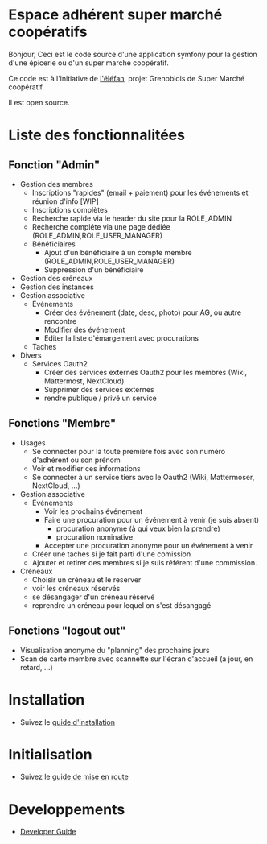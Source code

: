 Espace adhérent super marché coopératifs
========================

Bonjour,
Ceci est le code source d'une application symfony pour la gestion d'une épicerie ou d'un super marché
coopératif.

Ce code est à l'initiative de [l'éléfan](https://lelefan.org/), projet Grenoblois de Super Marché coopératif.

Il est open source.

# Liste des fonctionnalitées

## Fonction "Admin"
* Gestion des membres
    * Inscriptions "rapides" (email + paiement) pour les événements et réunion d'info [WIP]
    * Inscriptions complètes
    * Recherche rapide via le header du site pour la ROLE_ADMIN
    * Recherche compléte via une page dédiée (ROLE_ADMIN,ROLE_USER_MANAGER)
    * Bénéficiaires
        * Ajout d'un bénéficiaire à un compte membre (ROLE_ADMIN,ROLE_USER_MANAGER)
        * Suppression d'un bénéficiaire
* Gestion des créneaux
* Gestion des instances
* Gestion associative
    * Evénements
        * Créer des événement (date, desc, photo) pour AG, ou autre rencontre
        * Modifier des événement
        * Editer la liste d'émargement avec procurations
    * Taches
* Divers
    * Services Oauth2
        * Créer des services externes Oauth2 pour les membres (Wiki, Mattermost, NextCloud)
        * Supprimer des services externes
        * rendre publique / privé un service

## Fonctions "Membre"
* Usages
    * Se connecter pour la toute première fois avec son numéro d'adhérent ou son prénom
    * Voir et modifier ces informations
    * Se connecter à un service tiers avec le Oauth2 (Wiki, Mattermoser, NextCloud, ...)
* Gestion associative
    * Evénements
        * Voir les prochains événement
        * Faire une procuration pour un événement à venir (je suis absent)
            * procuration anonyme (à qui veux bien la prendre)
            * procuration nominative
        * Accepter une procuration anonyme pour un événement à venir
    * Créer une taches si je fait parti d'une comission
    * Ajouter et retirer des membres si je suis référent d'une commission.
* Créneaux
    * Choisir un créneau et le reserver
    * voir les créneaux réservés
    * se désangager d'un créneau réservé
    * reprendre un créneau pour lequel on s'est désangagé
    
## Fonctions "logout out"
* Visualisation anonyme du "planning" des prochains jours
* Scan de carte membre avec scannette sur l'écran d'accueil (a jour, en retard, ...)

# Installation

* Suivez le [guide d'installation](doc/install.md)

# Initialisation

* Suivez le [guide de mise en route](doc/start.md)

# Developpements

* [Developer Guide](doc/dev.md)
